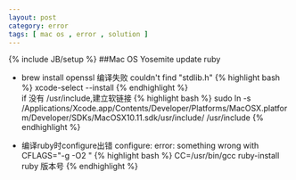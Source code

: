 ```yaml
---
layout: post 
category: error  
tags: [ mac os , error , solution ]
---
```

{% include JB/setup %}
##Mac OS Yosemite update ruby
* brew install openssl 编译失败
couldn't find "stdlib.h"
	{% highlight bash %}
	xcode-select --install 
	{% endhighlight %}	
if 没有 /usr/include,建立软链接
	{% highlight bash %}
	sudo ln -s /Applications/Xcode.app/Contents/Developer/Platforms/MacOSX.platform/Developer/SDKs/MacOSX10.11.sdk/usr/include/ /usr/include
	{% endhighlight %}
	
* 编译ruby时configure出错
configure: error: something wrong with CFLAGS="-g -O2 "
	{% highlight bash %} 
	CC=/usr/bin/gcc ruby-install ruby 版本号
	{% endhighlight %}
	